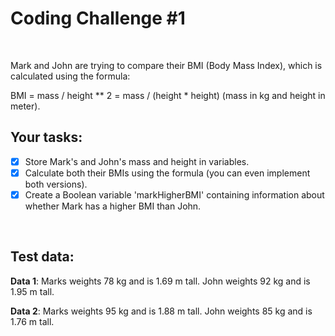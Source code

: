 # Coding Challenge #1
<br>

Mark and John are trying to compare their BMI (Body Mass Index), which is calculated using the formula:

  BMI = mass / height ** 2 = mass / (height * height)
  (mass in kg and height in meter).
<br>

## Your tasks:

- [x] Store Mark's and John's mass and height in variables.
- [x] Calculate both their BMIs using the formula (you can even implement both versions).
- [x] Create a Boolean variable 'markHigherBMI' containing information about whether Mark has a higher BMI than John.
<br>

## Test data:

**Data 1**: Marks weights 78 kg and is 1.69 m tall.
John weights 92 kg and is 1.95 m tall.

**Data 2**: Marks weights 95 kg and is 1.88 m tall.
John weights 85 kg and is 1.76 m tall.

